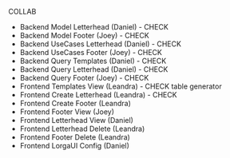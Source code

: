 COLLAB

- Backend Model Letterhead (Daniel) - CHECK
- Backend Model Footer (Joey) - CHECK
- Backend UseCases Letterhead (Daniel) - CHECK
- Backend UseCases Footer (Joey) - CHECK
- Backend Query Templates (Daniel) - CHECK
- Backend Query Letterhead (Daniel) - CHECK
- Backend Query Footer (Joey) - CHECK
- Frontend Templates View (Leandra) - CHECK table generator
- Frontend Create Letterhead (Leandra) - CHECK
- Frontend Create Footer (Leandra)
- Frontend Footer View (Joey)
- Frontend Letterhead View (Daniel)
- Frontend Letterhead Delete (Leandra)
- Frontend Footer Delete (Leandra)
- Frontend LorgaUI Config (Daniel)
